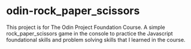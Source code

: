# odin-rock_paper_scissors

This project is for The Odin Project Foundation Course. A simple rock_paper_scissors game in the console to practice the Javascript foundational skills and problem solving skills that I learned in the course.